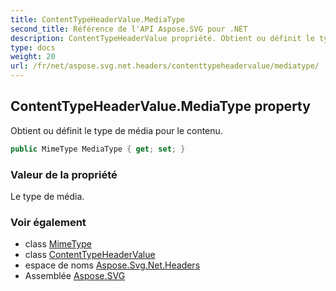```yaml
---
title: ContentTypeHeaderValue.MediaType
second_title: Référence de l'API Aspose.SVG pour .NET
description: ContentTypeHeaderValue propriété. Obtient ou définit le type de média pour le contenu.
type: docs
weight: 20
url: /fr/net/aspose.svg.net.headers/contenttypeheadervalue/mediatype/
---
```

## ContentTypeHeaderValue.MediaType property

Obtient ou définit le type de média pour le contenu.

```csharp
public MimeType MediaType { get; set; }
```

### Valeur de la propriété

Le type de média.

### Voir également

* class [MimeType](../../../aspose.svg/mimetype/)
* class [ContentTypeHeaderValue](../)
* espace de noms [Aspose.Svg.Net.Headers](../../contenttypeheadervalue/)
* Assemblée [Aspose.SVG](../../../)


